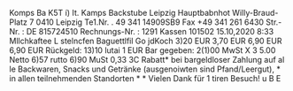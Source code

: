 Komps Ba K5T í) It. Kamps Backstube Leipzig Hauptbabnhot Willy-Braud-Platz 7 0410 Leipzig Te1.Nr. . 49 341 14909SB9 Fax +49 341 261 6430 Str.-Nr. : DE 815724510 Rechnungs-Nr. : 1291 Kassen 101502 15.10,2020 8:33 Mllchkaftee L stelncfen Baguettlfil Go jdKoch 3)20 EUR 3,70 EUR 6,90 EUR 6,90 EUR Rückgeld: 13)10 lutai 1 EUR Bar gegeben: 2(1)00 MwSt X 3 5.00 Netto 6)57 rutto 6)90 MuSt 0,33 3C Rabatt* bei bargeldloser Zahlung auf al le Backwaren, Snacks und Getränke (ausgenoiwten sind Pfand/Leergut), * in allen teilnehmenden Standorten * * Vielen Dank für 1 tiren Besuch! u B E